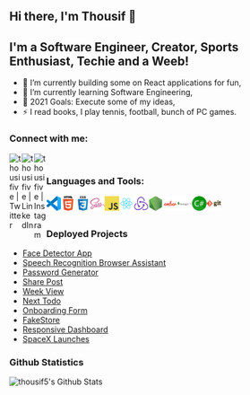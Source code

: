 ## Hi there, I'm Thousif 👋

## I'm a Software Engineer, Creator, Sports Enthusiast, Techie and a Weeb!
- 🔭 I’m currently building some on React applications for fun,
- 🌱 I’m currently learning Software Engineering, 
- 🥅 2021 Goals: Execute some of my ideas, 
- ⚡ I read books, I play tennis, football, bunch of PC games.

### Connect with me:

<!---[<img align="left" alt="thousif5.github.io" width="22px" src="https://raw.githubusercontent.com/iconic/open-iconic/master/svg/globe.svg" />][website]-->
[<img align="left" alt="thousifive | Twitter" width="22px" src="https://cdn.jsdelivr.net/npm/simple-icons@v3/icons/twitter.svg" />][twitter]
[<img align="left" alt="thousifive | LinkedIn" width="22px" src="https://cdn.jsdelivr.net/npm/simple-icons@v3/icons/linkedin.svg" />][linkedin]
[<img align="left" alt="thousifive | Instagram" width="22px" src="https://cdn.jsdelivr.net/npm/simple-icons@v3/icons/instagram.svg" />][instagram]

<br />

### Languages and Tools:

[<img align="left" alt="Visual Studio Code" width="26px" src="https://raw.githubusercontent.com/github/explore/80688e429a7d4ef2fca1e82350fe8e3517d3494d/topics/visual-studio-code/visual-studio-code.png" />][vscode]
[<img align="left" alt="HTML5" width="26px" src="https://raw.githubusercontent.com/github/explore/80688e429a7d4ef2fca1e82350fe8e3517d3494d/topics/html/html.png" />][html5]
[<img align="left" alt="CSS3" width="26px" src="https://raw.githubusercontent.com/github/explore/80688e429a7d4ef2fca1e82350fe8e3517d3494d/topics/css/css.png" />][css3]
[<img align="left" alt="Sass" width="26px" src="https://raw.githubusercontent.com/github/explore/80688e429a7d4ef2fca1e82350fe8e3517d3494d/topics/sass/sass.png" />][sass]
[<img align="left" alt="JavaScript" width="26px" src="https://raw.githubusercontent.com/github/explore/80688e429a7d4ef2fca1e82350fe8e3517d3494d/topics/javascript/javascript.png" />][javascript]
[<img align="left" alt="React" width="26px" src="https://raw.githubusercontent.com/github/explore/80688e429a7d4ef2fca1e82350fe8e3517d3494d/topics/react/react.png" />][react]
[<img align="left" alt="Redux" width="26px" src="https://raw.githubusercontent.com/github/explore/80688e429a7d4ef2fca1e82350fe8e3517d3494d/topics/redux/redux.png" />][redux]
[<img align="left" alt="Node.js" width="26px" src="https://raw.githubusercontent.com/github/explore/80688e429a7d4ef2fca1e82350fe8e3517d3494d/topics/nodejs/nodejs.png" />][node.js]
[<img align="left" alt="Ember" width="26px" src="https://raw.githubusercontent.com/github/explore/80688e429a7d4ef2fca1e82350fe8e3517d3494d/topics/ember/ember.png" />][ember]
[<img align="left" alt="MongoDB" width="26px" src="https://raw.githubusercontent.com/github/explore/80688e429a7d4ef2fca1e82350fe8e3517d3494d/topics/mongodb/mongodb.png" />][mongodb]
[<img align="left" alt="CSharp" width="26px" src="https://raw.githubusercontent.com/github/explore/80688e429a7d4ef2fca1e82350fe8e3517d3494d/topics/csharp/csharp.png" />][csharp]
[<img align="left" alt="Git" width="26px" src="https://raw.githubusercontent.com/github/explore/80688e429a7d4ef2fca1e82350fe8e3517d3494d/topics/git/git.png" />][git]

<br />
<br />

### Deployed Projects
- [Face Detector App]
- [Speech Recognition Browser Assistant]
- [Password Generator]
- [Share Post]
- [Week View]
- [Next Todo]
- [Onboarding Form]
- [FakeStore]
- [Responsive Dashboard]
- [SpaceX Launches]

### Github Statistics

<img align="left" alt="thousif5's Github Stats" src="https://github-readme-stats.vercel.app/api?username=thousifive&show_icons=true&hide_border=true" />

[website]: https://thousif5.github.io
[twitter]: https://twitter.com/thousifive
[instagram]: https://instagram.com/thousifive
[linkedin]: https://linkedin.com/in/thousif5
[vscode]: https://code.visualstudio.com
[html5]: https://developer.mozilla.org/en-US/docs/Web/Guide/HTML/HTML5
[css3]: https://developer.mozilla.org/en-US/docs/Web/CSS
[sass]: https://sass-lang.com
[javascript]: https://developer.mozilla.org/en-US/docs/Web/JavaScript
[react]: https://reactjs.org
[redux]: https://redux.js.org
[node.js]: https://nodejs.org
[ember]: https://emberjs.com
[mongodb]: https://www.mongodb.com
[csharp]: https://docs.microsoft.com/en-us/dotnet/csharp
[git]: https://git-scm.com
[Face Detector App]: https://amazing-kilby-c8a990.netlify.app/
[Speech Recognition Browser Assistant]: https://jolly-panini-f50b87.netlify.app/
[Password Generator]: https://naughty-archimedes-88f2ae.netlify.app/
[Share Post]: https://jovial-perlman-4d678a.netlify.app/
[Store eCom]: https://relaxed-euclid-072f70.netlify.app/
[Week View]: https://hopeful-joliot-32adbb.netlify.app/
[Next Todo]: https://stately-meerkat-296544.netlify.app/
[Onboarding Form]: https://hungry-haibt-82d357.netlify.app/
[FakeStore]: https://loquacious-cactus-c61f4e.netlify.app/
[Responsive Dashboard]: https://peppy-custard-7c59ca.netlify.app/
[SpaceX Launches]: https://main--extraordinary-starship-f7f12d.netlify.app/
